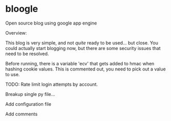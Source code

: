 bloogle
=======

Open source blog using google app engine

Overview:

This blog is very simple, and not *quite* ready to be used... but close.  You could actually start blogging now, but there are some security issues that need to be resolved.

Before running, there is a variable 'ecv' that gets added to hmac when hashing cookie values.  This is commented out, you need to pick out a value to use.  

TODO:
Rate limit login attempts by account.

Breakup single py file... 

Add configuration file

Add comments



